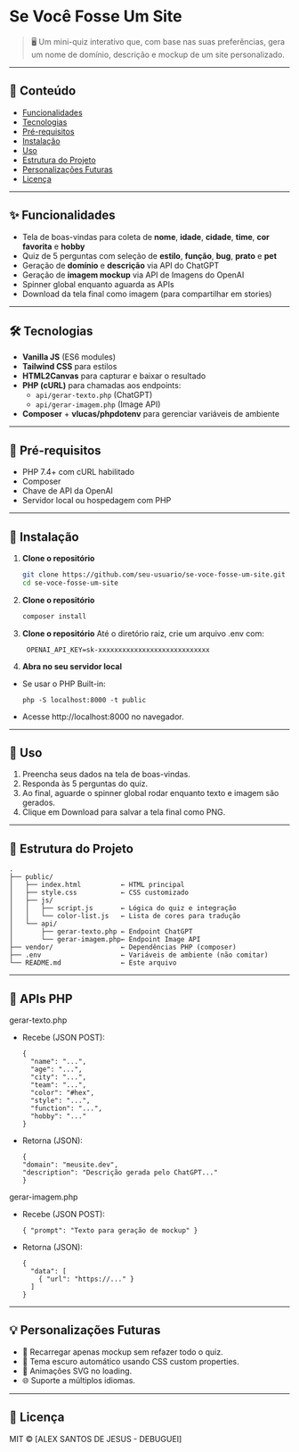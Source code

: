 # Se Você Fosse Um Site

> 🖥️ Um mini-quiz interativo que, com base nas suas preferências, gera um nome de domínio, descrição e mockup de um site personalizado.

---

## 📄 Conteúdo

- [Funcionalidades](#-funcionalidades)  
- [Tecnologias](#️-tecnologias)  
- [Pré-requisitos](#-pré-requisitos)  
- [Instalação](#-instalação)  
- [Uso](#-uso)  
- [Estrutura do Projeto](#-estrutura-do-projeto)  
- [Personalizações Futuras](#-personalizações-futuras)  
- [Licença](#-licença)  

---

## ✨ Funcionalidades

- Tela de boas-vindas para coleta de **nome**, **idade**, **cidade**, **time**, **cor favorita** e **hobby**  
- Quiz de 5 perguntas com seleção de **estilo**, **função**, **bug**, **prato** e **pet**  
- Geração de **domínio** e **descrição** via API do ChatGPT  
- Geração de **imagem mockup** via API de Imagens do OpenAI  
- Spinner global enquanto aguarda as APIs  
- Download da tela final como imagem (para compartilhar em stories)  

---

## 🛠️ Tecnologias

- **Vanilla JS** (ES6 modules)  
- **Tailwind CSS** para estilos  
- **HTML2Canvas** para capturar e baixar o resultado  
- **PHP (cURL)** para chamadas aos endpoints:
  - `api/gerar-texto.php` (ChatGPT)
  - `api/gerar-imagem.php` (Image API)  
- **Composer** + **vlucas/phpdotenv** para gerenciar variáveis de ambiente  

---

## 🔧 Pré-requisitos

- PHP 7.4+ com cURL habilitado  
- Composer  
- Chave de API da OpenAI  
- Servidor local ou hospedagem com PHP  

---

## 🚀 Instalação

1. **Clone o repositório**  
   ```bash
   git clone https://github.com/seu-usuario/se-voce-fosse-um-site.git
   cd se-voce-fosse-um-site

2. **Clone o repositório**
   ```bash
   composer install

3. **Clone o repositório**
  Até o diretório raiz, crie um arquivo .env com:

        OPENAI_API_KEY=sk-xxxxxxxxxxxxxxxxxxxxxxxxxxxx

4. **Abra no seu servidor local**
  - Se usar o PHP Built-in:
    
        php -S localhost:8000 -t public

  - Acesse http://localhost:8000 no navegador.

---

## 📝 Uso
  1. Preencha seus dados na tela de boas-vindas.
  2. Responda às 5 perguntas do quiz.
  3. Ao final, aguarde o spinner global rodar enquanto texto e imagem são gerados.
  4. Clique em Download para salvar a tela final como PNG.

---

## 📂 Estrutura do Projeto
    .
    ├── public/
    │   ├── index.html          ← HTML principal
    │   ├── style.css           ← CSS customizado
    │   ├── js/
    │   │   ├── script.js       ← Lógica do quiz e integração
    │   │   └── color-list.js   ← Lista de cores para tradução
    │   └── api/
    │       ├── gerar-texto.php ← Endpoint ChatGPT
    │       └── gerar-imagem.php← Endpoint Image API
    ├── vendor/                 ← Dependências PHP (composer)
    ├── .env                    ← Variáveis de ambiente (não comitar)
    └── README.md               ← Este arquivo

---

## 🔌 APIs PHP

gerar-texto.php

- Recebe (JSON POST):
  
      {
        "name": "...",
        "age": "...",
        "city": "...",
        "team": "...",
        "color": "#hex",
        "style": "...",
        "function": "...",
        "hobby": "..."
      }
  
- Retorna (JSON):

      {
      "domain": "meusite.dev",
      "description": "Descrição gerada pelo ChatGPT..."
      }

gerar-imagem.php

- Recebe (JSON POST):

      { "prompt": "Texto para geração de mockup" }

- Retorna (JSON):

      {
        "data": [
          { "url": "https://..." }
        ]
      }

---

## 💡 Personalizações Futuras

- 🔄 Recarregar apenas mockup sem refazer todo o quiz.
- 🎨 Tema escuro automático usando CSS custom properties.
- 📱 Animações SVG no loading.
- 🌐 Suporte a múltiplos idiomas.

---

## 📝 Licença
MIT © [ALEX SANTOS DE JESUS - DEBUGUEI]
